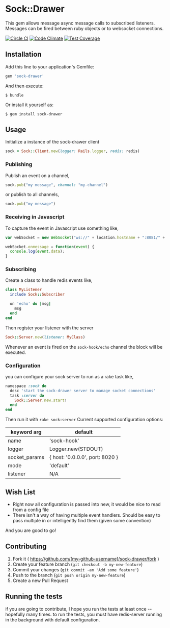 # Sock::Drawer

This gem allows message async message calls to subscribed listeners.
Messages can be fired between ruby objects or to websocket connections.

[![Circle CI](https://circleci.com/gh/HParker/sock-drawer.svg?style=svg)](https://circleci.com/gh/HParker/sock-drawer)
[![Code Climate](https://codeclimate.com/github/HParker/sock-drawer/badges/gpa.svg)](https://codeclimate.com/github/HParker/sock-drawer)
[![Test Coverage](https://codeclimate.com/github/HParker/sock-drawer/badges/coverage.svg)](https://codeclimate.com/github/HParker/sock-drawer/coverage)

## Installation

Add this line to your application's Gemfile:

```ruby
gem 'sock-drawer'
```

And then execute:

    $ bundle

Or install it yourself as:

    $ gem install sock-drawer

## Usage

Initialize a instance of the sock-drawer client

```Ruby
sock = Sock::Client.new(logger: Rails.logger, redis: redis)
```

### Publishing

Publish an event on a channel,

```Ruby
sock.pub("my message", channel: "my-channel")
```

or publish to all channels,

```Ruby
sock.pub("my message")
```

### Receiving in Javascript

To capture the event in Javascript use something like,

```javascript
var webSocket = new WebSocket("ws://" + location.hostname + ":8081/" + "my-channel");

webSocket.onmessage = function(event) {
  console.log(event.data);
}
```

### Subscribing

Create a class to handle redis events like,

```Ruby
class MyListener
  include Sock::Subscriber

  on 'echo' do |msg|
    msg
  end
end
```

Then register your listener with the server

```Ruby
Sock::Server.new(listener: MyClass)
```

Whenever an event is fired on the `sock-hook/echo` channel the block will be executed.


### Configuration

you can configure your sock server to run as a rake task like,

```Ruby
namespace :sock do
  desc 'start the sock-drawer server to manage socket connections'
  task :server do
    Sock::Server.new.start!
  end
end
```

Then run it with `rake sock:server`
Current supported configuration options:

| keyword arg | default |
| ----------- | ------- |
| name | 'sock-hook' |
| logger | Logger.new(STDOUT) |
| socket_params | { host: '0.0.0.0', port: 8020 } |
| mode | 'default' |
| listener | N/A |

## Wish List

- Right now all configuration is passed into new, it would be nice to read from a config file
- There isn't a way of having multiple event handlers. Should be easy to pass multiple in or intelligently find them (given some convention)

And you are good to go!

## Contributing

1. Fork it ( https://github.com/[my-github-username]/sock-drawer/fork )
2. Create your feature branch (`git checkout -b my-new-feature`)
3. Commit your changes (`git commit -am 'Add some feature'`)
4. Push to the branch (`git push origin my-new-feature`)
5. Create a new Pull Request

## Running the tests

if you are going to contribute, I hope you run the tests at least once -- hopefully many times.
to run the tests, you must have redis-server running in the background with default configuration.
